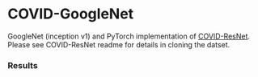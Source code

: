 # COVID-GoogleNet

GoogleNet (inception v1) and PyTorch implementation of [COVID-ResNet](https://github.com/Stanley-Zheng/COVID-ResNet). Please see COVID-ResNet readme for details in cloning the datset.

### Results
